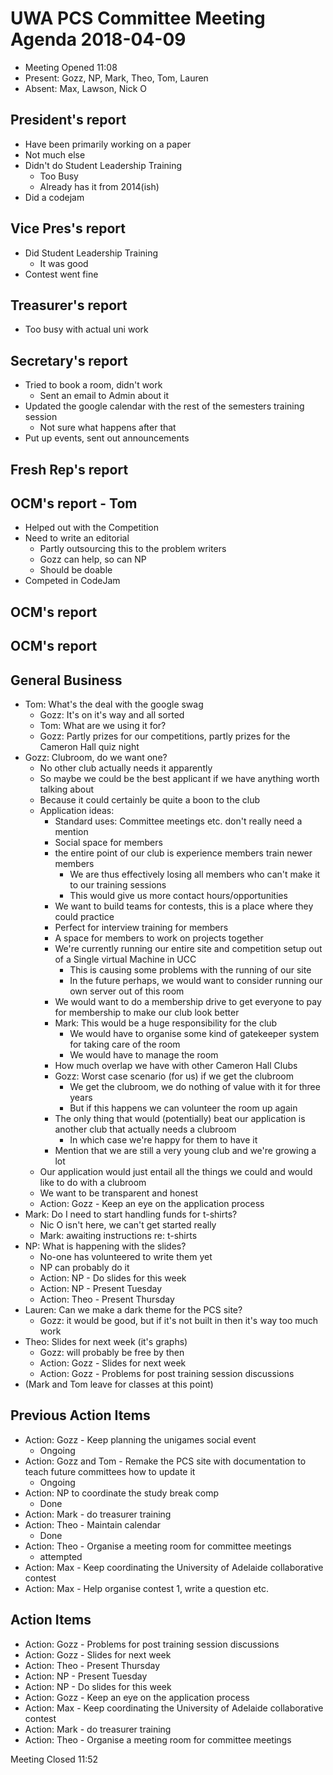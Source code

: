 # UWA PCS Committee Meeting Agenda 2018-04-09
 - Meeting Opened 11:08
 - Present: Gozz, NP, Mark, Theo, Tom, Lauren
 - Absent: Max, Lawson, Nick O

## President's report
 - Have been primarily working on a paper
 - Not much else
 - Didn't do Student Leadership Training
   - Too Busy
   - Already has it from 2014(ish)
 - Did a codejam
## Vice Pres's report
 - Did Student Leadership Training
   - It was good
 - Contest went fine
## Treasurer's report
 - Too busy with actual uni work
## Secretary's report
 - Tried to book a room, didn't work
   - Sent an email to Admin about it
 - Updated the google calendar with the rest of the semesters training session
   - Not sure what happens after that
 - Put up events, sent out announcements
## Fresh Rep's report
## OCM's report - Tom
 - Helped out with the Competition
 - Need to write an editorial
   - Partly outsourcing this to the problem writers
   - Gozz can help, so can NP
   - Should be doable
 - Competed in CodeJam
## OCM's report
## OCM's report
## General Business
 - Tom: What's the deal with the google swag
   - Gozz: It's on it's way and all sorted
   - Tom: What are we using it for?
   - Gozz: Partly prizes for our competitions, partly prizes for the Cameron Hall quiz night
 - Gozz: Clubroom, do we want one?
   - No other club actually needs it apparently
   - So maybe we could be the best applicant if we have anything worth talking about
   - Because it could certainly be quite a boon to the club
   - Application ideas:
     - Standard uses: Committee meetings etc. don't really need a mention
     - Social space for members
     - the entire point of our club is experience members train newer members
       - We are thus effectively losing all members who can't make it to our training sessions
       - This would give us more contact hours/opportunities
     - We want to build teams for contests, this is a place where they could practice
     - Perfect for interview training for members
     - A space for members to work on projects together
     - We're currently running our entire site and competition setup out of a Single virtual Machine in UCC
       - This is causing some problems with the running of our site
       - In the future perhaps, we would want to consider running our own server out of this room
     - We would want to do a membership drive to get everyone to pay for membership to make our club look better
     - Mark: This would be a huge responsibility for the club
       - We would have to organise some kind of gatekeeper system for taking care of the room
       - We would have to manage the room
     - How much overlap we have with other Cameron Hall Clubs
     - Gozz: Worst case scenario (for us) if we get the clubroom
       - We get the clubroom, we do nothing of value with it for three years
       - But if this happens we can volunteer the room up again
     - The only thing that would (potentially) beat our application is another club that actually needs a clubroom
       - In which case we're happy for them to have it
     - Mention that we are still a very young club and we're growing a lot
   - Our application would just entail all the things we could and would like to do with a clubroom
   - We want to be transparent and honest
   - Action: Gozz - Keep an eye on the application process
 - Mark: Do I need to start handling funds for t-shirts?
   - Nic O isn't here, we can't get started really
   - Mark: awaiting instructions re: t-shirts
 - NP: What is happening with the slides?
   - No-one has volunteered to write them yet
   - NP can probably do it
   - Action: NP - Do slides for this week
   - Action: NP - Present Tuesday
   - Action: Theo - Present Thursday
 - Lauren: Can we make a dark theme for the PCS site?
   - Gozz: it would be good, but if it's not built in then it's way too much work
 - Theo: Slides for next week (it's graphs)
   - Gozz: will probably be free by then
   - Action: Gozz - Slides for next week
   - Action: Gozz - Problems for post training session discussions
 - (Mark and Tom leave for classes at this point)
## Previous Action Items
 - Action: Gozz - Keep planning the unigames social event
   - Ongoing
 - Action: Gozz and Tom - Remake the PCS site with documentation to teach future committees how to update it
   - Ongoing
 - Action: NP to coordinate the study break comp
   - Done
 - Action: Mark - do treasurer training
 - Action: Theo - Maintain calendar
   - Done
 - Action: Theo - Organise a meeting room for committee meetings
   - attempted
 - Action: Max - Keep coordinating the University of Adelaide collaborative contest
 - Action: Max - Help organise contest 1, write a question etc.
## Action Items 
 - Action: Gozz - Problems for post training session discussions
 - Action: Gozz - Slides for next week
 - Action: Theo - Present Thursday
 - Action: NP - Present Tuesday
 - Action: NP - Do slides for this week
 - Action: Gozz - Keep an eye on the application process
 - Action: Max - Keep coordinating the University of Adelaide collaborative contest
 - Action: Mark - do treasurer training
 - Action: Theo - Organise a meeting room for committee meetings

Meeting Closed 11:52

